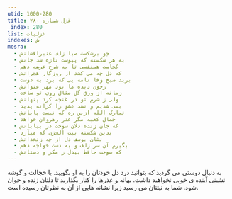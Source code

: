 ```yaml
---
utid: 1000-280
title: غزل شماره ۲۸۰
_index: 280
list: غزلیات
indexes: ش
mesra:
  - چو برشکست صبا زلف عنبرافشانش
  - به هر شکسته که پیوست تازه شد جانش
  - کجاست همنفسی تا به شرح عرضه دهم
  - که دل چه می کشد از روزگار هجرانش
  - برید صبح وفا نامه یی که برد به دوست
  - زخون دیده ما بود مهر عنوانش
  - زمانه از ورق گل مثال روی تو ساخت
  - ولی ز شرم تو در غنچه کرد پنهانش
  - بسی شدیم و نشد عشق را کرانه پدید
  - تبارک الله ازین ره که نیست پایانش
  - جمال کعبه مگر عذر رهروان خواهد
  - که جان زنده دلان سوخت در بیابانش
  - بدین شکسته بیت الحزن که میآرد
  - نشان یوسف دل از چه زنخدانش
  - بگیرم آن سر زلف و به دست خواجه دهم
  - که سوخت حافظ بیدل ز مکر و دستانش
---
```

به دنبال دوستی می گردید که بتوانید درد دل خودتان را به او بگویید. با خجالت و گوشه نشینی آینده ی خوبی نخواهید داشت. بهانه و عذرها را کنار بگذارید تا دلتان زنده و جوان شود. شما به نیتتان می رسید زیرا نشانه هایی از آن به نظرتان رسیده است.
